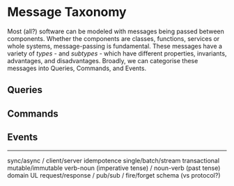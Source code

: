 # Message Taxonomy

Most (all?) software can be modeled with messages being passed between components. Whether the components are classes, functions, services or whole systems, message-passing is fundamental. These messages have a variety of _types_ - and _subtypes_ - which have different properties, invariants, advantages, and disadvantages. Broadly, we can categorise these messages into Queries, Commands, and Events.

## Queries

## Commands

## Events

---

sync/async / client/server
idempotence
single/batch/stream
transactional
mutable/immutable
verb-noun (imperative tense) / noun-verb (past tense)
domain UL
request/response / pub/sub / fire/forget
schema (vs protocol?)
